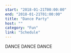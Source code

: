 ```yaml
---
start: "2018-01-21T00:00:00"
end: "2018-01-21T01:00:00"
title: "Dance Party"
host: ""
category: "Fun"
link: "Schedule"
---
```

DANCE DANCE DANCE